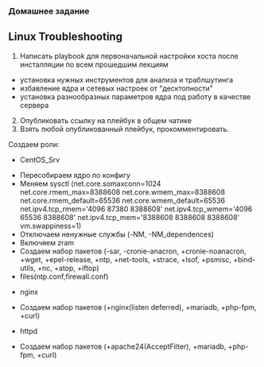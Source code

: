 ### Домашнее задание
Linux Troubleshooting
--------
1. Написать playbook для первоначальной настройки хоста после инсталляции по всем прошедшим лекциям
- установка нужных инструментов для анализа и траблшутинга
- избавление ядра и сетевых настроек от "десктопности"
- установка разнообразных параметров ядра под работу в качестве сервера
2. Опубликовать ссылку на плейбук в общем чатике
3. Взять любой опубликованный плейбук, прокомментировать.

Создаем роли:
 * CentOS_Srv
  - Пересобираем ядро по конфигу
  - Меняем sysctl (net.core.somaxconn=1024 net.core.rmem_max=8388608 net.core.wmem_max=8388608 net.core.rmem_default=65536 net.core.wmem_default=65536 net.ipv4.tcp_rmem='4096 87380 8388608' net.ipv4.tcp_wmem='4096 65536 8388608' net.ipv4.tcp_mem='8388608 8388608 8388608' vm.swappiness=1)
  - Отключаем ненужные службы (-NM, -NM_dependences)
  - Включяем zram
  - Создаем набор пакетов (-sar, -cronie-anacron, +cronie-noanacron, +wget, +epel-release, +ntp, +net-tools, +strace, +lsof, +psmisc, +bind-utils, +nc, +atop, +iftop)
  - files(ntp.conf,firewall.conf)
 * nginx
  - Создаем набор пакетов (+nginx(listen deferred), +mariadb, +php-fpm, +curl)
 * httpd
  - Создаем набор пакетов (+apache24(AcceptFilter), +mariadb, +php-fpm, +curl)


